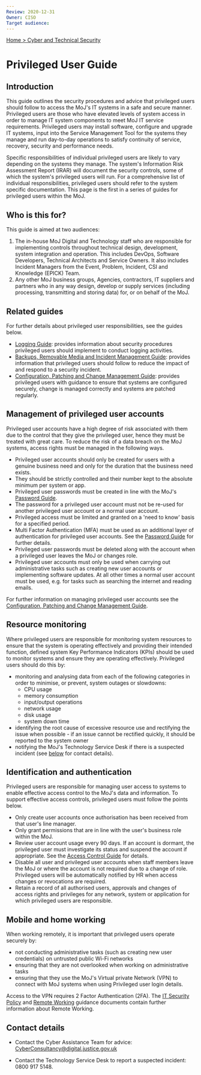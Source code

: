 ```yaml
---
Review: 2020-12-31
Owner: CISO
Target audience:
---
```


[Home > Cyber and Technical Security](../..)

# Privileged User Guide

## Introduction

This guide outlines the security procedures and advice that privileged users should follow to access the MoJ's IT systems in a safe and secure manner. Privileged users are those who have elevated levels of system access in order to manage IT system components to meet MoJ IT service requirements. Privileged users may install software, configure and upgrade IT systems, input into the Service Management Tool for the systems they manage and run day-to-day operations to satisfy continuity of service, recovery, security and performance needs.

Specific responsibilities of individual privileged users are likely to vary depending on the systems they manage. The system's Information Risk Assessment Report (IRAR) will document the security controls, some of which the system's privileged users will run. For a comprehensive list of individual responsibilities, privileged users should refer to the system specific documentation. This page is the first in a series of guides for privileged users within the MoJ.

## Who is this for?

This guide is aimed at two audiences:

1. The in-house MoJ Digital and Technology staff who are responsible for implementing controls throughout technical design, development, system integration and operation. This includes DevOps, Software Developers, Technical Architects and Service Owners. It also includes Incident Managers from the Event, Problem, Incident, CSI and Knowledge (EPICK) Team.
2. Any other MoJ business groups, Agencies, contractors, IT suppliers and partners who in any way design, develop or supply services (including processing, transmitting and storing data) for, or on behalf of the MoJ.

## Related guides

For further details about privileged user responsibilities, see the guides below.

- [Logging Guide](../privileged-user-logging-and-protective-monitoring-guide/): provides information about security procedures privileged users should implement to conduct logging activities.
- [Backups, Removable Media and Incident Management Guide](../privileged-user-backups-removable-media-and-incident-management-guide/): provides information that privileged users should follow to reduce the impact of and respond to a security incident.
- [Configuration, Patching and Change Management Guide](../privileged-user-configuration-patching-and-change-management-guide/): provides privileged users with guidance to ensure that systems are configured securely, change is managed correctly and systems are patched regularly.

## Management of privileged user accounts

Privileged user accounts have a high degree of risk associated with them due to the control that they give the privileged user, hence they must be treated with great care. To reduce the risk of a data breach on the MoJ systems, access rights must be managed in the following ways.

- Privileged user accounts should only be created for users with a genuine business need and only for the duration that the business need exists.
- They should be strictly controlled and their number kept to the absolute minimum per system or app.
- Privileged user passwords must be created in line with the MoJ's [Password Guide](../password-creation-and-authentication-guide/).
- The password for a privileged user account must not be re-used for another privileged user account or a normal user account.
- Privileged access must be limited and granted on a 'need to know' basis for a specified period.
- Multi Factor Authentication (MFA) must be used as an additional layer of authentication  for privileged user accounts. See the [Password Guide](../password-creation-and-authentication-guide/) for further details.
- Privileged user passwords must be deleted along with the account when a privileged user leaves the MoJ or changes role.
- Privileged user accounts must only be used when carrying out administrative tasks such as creating new user accounts or implementing software updates. At all other times a normal user account must be used, e.g. for tasks such as searching the internet and reading emails.

For further information on managing privileged user accounts see the [Configuration, Patching and Change Management Guide](../privileged-user-configuration-patching-and-change-management-guide/).

## Resource monitoring

Where privileged users are responsible for monitoring system resources to ensure that the system is operating effectively and providing their intended function, defined system Key Performance Indicators (KPIs) should be used to monitor systems and ensure they are operating effectively. Privileged users should do this by:

- monitoring and analysing data from each of the following categories in order to minimise, or prevent, system outages or slowdowns:
  * CPU usage
  * memory consumption
  * input/output operations
  * network usage
  * disk usage
  * system down time
- identifying the root cause of excessive resource use and rectifying the issue when possible - if an issue cannot be rectified quickly, it should be reported to the system owner
- notifying the MoJ's Technology Service Desk if there is a suspected incident (see [below](#contact-details) for contact details).

## Identification and authentication

Privileged users are responsible for managing user access to systems to enable effective access control to the MoJ's data and information. To support effective access controls, privileged users must follow the points below.

- Only create user accounts once authorisation has been received from that user's line manager.
- Only grant permissions that are in line with the user's business role within the MoJ.
- Review user account usage every 90 days. If an account is dormant, the privileged user must investigate its status and suspend the account if appropriate. See the [Access Control Guide](../access-control-guide/) for details.
- Disable all user and privileged user accounts when staff members leave the MoJ or where the account is not required due to a change of role. Privileged users will be automatically notified by HR when access changes or revocations are required.
- Retain a record of all authorised users, approvals and changes of access rights and privileges for any network, system or application for which privileged users are responsible.

## Mobile and home working

When working remotely, it is important that privileged users operate securely by:

- not conducting administrative tasks (such as creating new user credentials) on untrusted public Wi-Fi networks
- ensuring that they are not overlooked when working on administrative tasks
- ensuring that they use the MoJ's Virtual private Network (VPN) to connect with MoJ systems when using Privileged user login details.

Access to the VPN requires 2 Factor Authentication (2FA). The [IT Security Policy](../it-security-policy) and [Remote Working](../remote-working/) guidance documents contain further information about Remote Working.

## Contact details

 - Contact the Cyber Assistance Team for advice: [CyberConsultancy@digital.justice.gov.uk](mailto:CyberConsultancy@digital.justice.gov.uk)

 - Contact the Technology Service Desk to report a suspected incident: 0800 917 5148.
